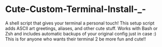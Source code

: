 # Cute-Custom-Terminal-Install-_-
A shell script that gives your terminal a personal touch! This setup script adds ASCII art greetings, aliases, and other cute stuff. Works with Bash or Zsh and includes automatic backups of your original config just in case :) This is for anyone who wants their terminal 2 be more fun and cute!!
